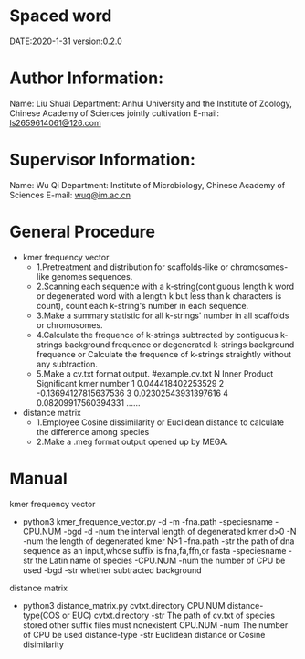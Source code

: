 Spaced word
==================================
DATE:2020-1-31
version:0.2.0


Author Information:
==================
Name:  Liu Shuai
Department:  Anhui University and the Institute of Zoology, Chinese Academy of Sciences jointly cultivation
E-mail:  ls2659614061@126.com


Supervisor Information:
======================
Name:  Wu Qi
Department:  Institute of Microbiology, Chinese Academy of Sciences
E-mail:  wuq@im.ac.cn


General Procedure
=================
* kmer frequency vector
    * 1.Pretreatment and distribution for scaffolds-like or chromosomes-like genomes sequences.
    * 2.Scanning each sequence with a k-string(contiguous length k word or 
    degenerated word with a length k but less than k characters is count),
    count each k-string's number in each sequence.
    * 3.Make a summary statistic for all k-strings' number in all scaffolds or chromosomes.
    * 4.Calculate the frequence of k-strings subtracted by 
    contiguous k-strings background frequence or 
    degenerated k-strings background frequence or
    Calculate the frequence of k-strings straightly without any subtraction.
    * 5.Make a cv.txt format output.
        #example.cv.txt
        N
        Inner Product
        Significant kmer number
        1 0.044418402253529
        2 -0.13694127815637536
        3 0.02302543931397616
        4 0.08209917560394331
        ......
* distance matrix
    * 1.Employee Cosine dissimilarity or Euclidean distance to calculate the difference among species
    * 2.Make a .meg format output opened up by MEGA.


Manual
========
kmer frequency vector
* python3 kmer_frequence_vector.py -d -m -fna.path -speciesname -CPU.NUM -bgd
-d      -num    the interval length of degenerated kmer     d>0
-N      -num    the length of degenerated kmer      N>1
-fna.path       -str    the path of dna sequence as an input,whose suffix is fna,fa,ffn,or fasta
-speciesname    -str    the Latin name of species
-CPU.NUM        -num    the number of CPU be used
-bgd            -str    whether subtracted background

distance matrix
* python3 distance_matrix.py cvtxt.directory CPU.NUM distance-type(COS or EUC)
cvtxt.directory     -str    The path of cv.txt of species stored      other suffix files must nonexistent
CPU.NUM     -num            The number of CPU be used
distance-type       -str    Euclidean distance or Cosine disimilarity